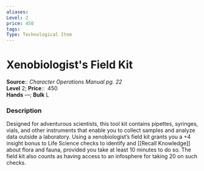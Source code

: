 ```yaml
---
aliases: 
Level: 2 
price: 450
tags: 
Type: Technological Item
---
```


# Xenobiologist's Field Kit

**Source**:: _Character Operations Manual pg. 22_  
**Level** 2;
**Price**::  450  
**Hands** —; **Bulk** L

### Description

Designed for adventurous scientists, this tool kit contains pipettes, syringes, vials, and other instruments that enable you to collect samples and analyze data outside a laboratory. Using a xenobiologist’s field kit grants you a +4 insight bonus to Life Science checks to identify and [[Recall Knowledge]] about flora and fauna, provided you take at least 10 minutes to do so. The field kit also counts as having access to an infosphere for taking 20 on such checks.
